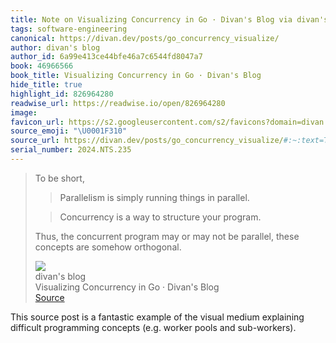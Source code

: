 ```yaml
---
title: Note on Visualizing Concurrency in Go · Divan's Blog via divan's blog
tags: software-engineering
canonical: https://divan.dev/posts/go_concurrency_visualize/
author: divan's blog
author_id: 6a99e413ce44bfe46a7c6544fd8047a7
book: 46966566
book_title: Visualizing Concurrency in Go · Divan's Blog
hide_title: true
highlight_id: 826964280
readwise_url: https://readwise.io/open/826964280
image:
favicon_url: https://s2.googleusercontent.com/s2/favicons?domain=divan.dev
source_emoji: "\U0001F310"
source_url: https://divan.dev/posts/go_concurrency_visualize/#:~:text=To%20be%20short%2C,are%20somehow%20orthogonal.
serial_number: 2024.NTS.235
---
```

> To be short,
> 
> > Parallelism is simply running things in parallel.
> 
> > Concurrency is a way to structure your program.
> 
> Thus, the concurrent program may or may not be parallel, these concepts are somehow orthogonal.
> <div class="quoteback-footer"><div class="quoteback-avatar"><img class="mini-favicon" src="https://s2.googleusercontent.com/s2/favicons?domain=divan.dev"></div><div class="quoteback-metadata"><div class="metadata-inner"><span style="display:none">FROM:</span><div aria-label="divan's blog" class="quoteback-author"> divan's blog</div><div aria-label="Visualizing Concurrency in Go · Divan's Blog" class="quoteback-title"> Visualizing Concurrency in Go · Divan's Blog</div></div></div><div class="quoteback-backlink"><a target="_blank" aria-label="go to the full text of this quotation" rel="noopener" href="https://divan.dev/posts/go_concurrency_visualize/#:~:text=To%20be%20short%2C,are%20somehow%20orthogonal." class="quoteback-arrow"> Source</a></div></div>

This source post is a fantastic example of the visual medium explaining difficult programming concepts (e.g. worker pools and sub-workers).